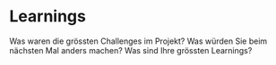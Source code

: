 # Learnings

Was waren die grössten Challenges im Projekt?
Was würden Sie beim nächsten Mal anders machen?
Was sind Ihre grössten Learnings?
